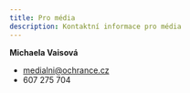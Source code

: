 ```yaml
---
title: Pro média
description: Kontaktní informace pro média
---
```

**M﻿ichaela Vaisová**

* medialni@ochrance.cz
* 607 275 704
